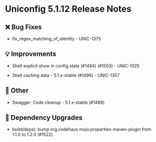 # Uniconfig 5.1.12 Release Notes 
 
## :x: Bug Fixes 
 
 - fix_regex_matching_of_identity - UNIC-1375

## :bulb: Improvements 
 
 -  Shell explicit show in config state (#1484) (#1503) - UNIC-1325

 - Shell caching data - 5.1.x-stable (#1496) - UNIC-1357

## :wrench: Other 
 
 - Swagger: Code cleanup - 5.1.x-stable (#1489)
 
## :hammer: Dependency Upgrades 
 
 - build(deps): bump org.codehaus.mojo:properties-maven-plugin from 1.1.0 to 1.2.0 (#1522)
 
